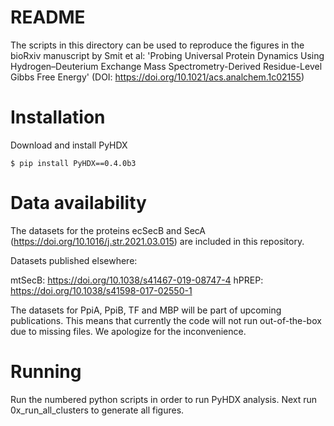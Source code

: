 README
======

The scripts in this directory can be used to reproduce the figures in the bioRxiv manuscript
by Smit et al: 'Probing Universal Protein Dynamics Using Hydrogen–Deuterium Exchange Mass Spectrometry-Derived 
Residue-Level Gibbs Free Energy' 
(DOI: https://doi.org/10.1021/acs.analchem.1c02155)


Installation
============

Download and install PyHDX  

```
$ pip install PyHDX==0.4.0b3
``` 

Data availability
=================

The datasets for the proteins ecSecB and SecA (https://doi.org/10.1016/j.str.2021.03.015) are included in this repository.

Datasets published elsewhere:  

mtSecB: https://doi.org/10.1038/s41467-019-08747-4
hPREP:  https://doi.org/10.1038/s41598-017-02550-1 

The datasets for PpiA, PpiB, TF and MBP will be part of upcoming publications.
This means that currently the code will not run out-of-the-box due to missing files. We apologize for the inconvenience.

Running
=======

Run the numbered python scripts in order to run PyHDX analysis. 
Next run 0x_run_all_clusters to generate all figures.